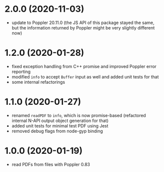 # 2.0.0 (2020-11-03)

- update to Poppler 20.11.0 (the JS API of this package stayed the same, but the information returned by Poppler might be very slightly different now)

# 1.2.0 (2020-01-28)

- fixed exception handling from C++ promise and improved Poppler error reporting
- modified `info` to accept `Buffer` input as well and added unit tests for that
- some internal refactorings

# 1.1.0 (2020-01-27)

- renamed `readPDF` to `info`, which is now promise-based (refactored internal N-API output object generation for that)
- added unit tests for minimal test PDF using Jest
- removed debug flags from node-gyp binding

# 1.0.0 (2020-01-19)

- read PDFs from files with Poppler 0.83
